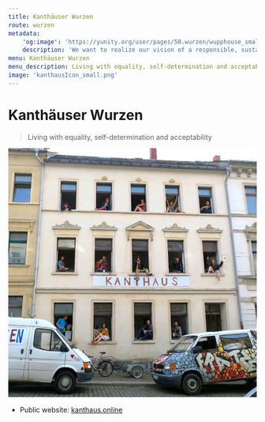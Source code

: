 ```yaml
---
title: Kanthäuser Wurzen
route: wurzen
metadata:
    'og:image': 'https://yunity.org/user/pages/50.wurzen/wupphouse_smallwithpadding.png'
    description: 'We want to realize our vision of a responsible, sustainable and open way of living'
menu: Kanthäuser Wurzen
menu_description: Living with equality, self-determination and acceptability
image: 'kanthausIcon_small.png'
---
```


# Kanthäuser Wurzen

> Living with equality, self-determination and acceptability

![](kanthausFolk1.jpg)

* Public website: [kanthaus.online](https://kanthaus.online/)
